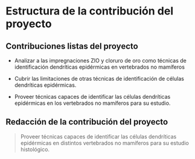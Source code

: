 # Estructura de la contribución del proyecto


## Contribuciones listas del proyecto

- Analizar a las impregnaciones ZIO y cloruro de oro como técnicas de identificación dendríticas epidérmicas en vertebrados no mamíferos

- Cubrir las limitaciones de otras técnicas de identificación de células dendríticas epidérmicas.

- Proveer técnicas capaces de identificar las células dendríticas epidérmicas en los vertebrados no mamíferos para su estudio.

## Redacción de la contribución del proyecto 

> Proveer técnicas capaces de identificar las células dendríticas epidérmicas en distintos vertebrados no mamíferos para su estudio histológico.
